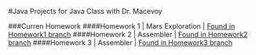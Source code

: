 #Java Projects for Java Class with Dr. Macevoy

###Curren Homework
####Homework 1 | Mars Exploration | [Found in Homework1 branch](https://github.com/efripley/JavaProjects/tree/Homework1/MarsExploration)
####Homework 2 | Assembler        | [Found in Homework2 branch](https://github.com/efripley/JavaProjects/tree/Homework2/Assembler)
####Homework 3 | Assembler        | [Found in Homework3 branch](https://github.com/efripley/JavaProjects/tree/Homework3/Assembler)

